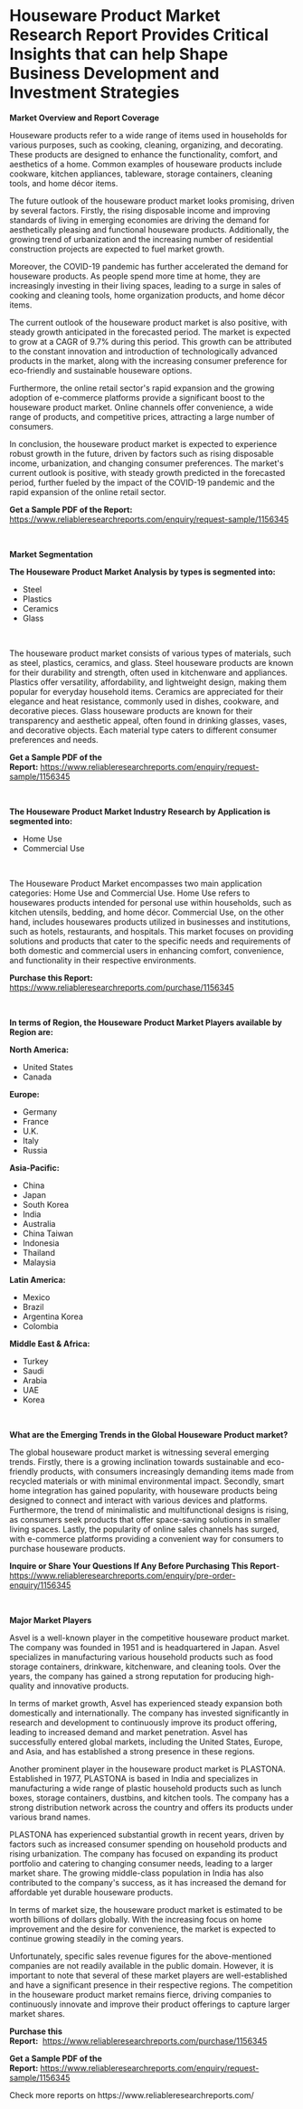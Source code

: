 <p><h1>Houseware Product Market Research Report Provides Critical Insights that can help Shape Business Development and Investment Strategies</h1></p><p><strong>Market Overview and Report Coverage</strong></p>
<p><p>Houseware products refer to a wide range of items used in households for various purposes, such as cooking, cleaning, organizing, and decorating. These products are designed to enhance the functionality, comfort, and aesthetics of a home. Common examples of houseware products include cookware, kitchen appliances, tableware, storage containers, cleaning tools, and home décor items.</p><p>The future outlook of the houseware product market looks promising, driven by several factors. Firstly, the rising disposable income and improving standards of living in emerging economies are driving the demand for aesthetically pleasing and functional houseware products. Additionally, the growing trend of urbanization and the increasing number of residential construction projects are expected to fuel market growth.</p><p>Moreover, the COVID-19 pandemic has further accelerated the demand for houseware products. As people spend more time at home, they are increasingly investing in their living spaces, leading to a surge in sales of cooking and cleaning tools, home organization products, and home décor items.</p><p>The current outlook of the houseware product market is also positive, with steady growth anticipated in the forecasted period. The market is expected to grow at a CAGR of 9.7% during this period. This growth can be attributed to the constant innovation and introduction of technologically advanced products in the market, along with the increasing consumer preference for eco-friendly and sustainable houseware options.</p><p>Furthermore, the online retail sector's rapid expansion and the growing adoption of e-commerce platforms provide a significant boost to the houseware product market. Online channels offer convenience, a wide range of products, and competitive prices, attracting a large number of consumers.</p><p>In conclusion, the houseware product market is expected to experience robust growth in the future, driven by factors such as rising disposable income, urbanization, and changing consumer preferences. The market's current outlook is positive, with steady growth predicted in the forecasted period, further fueled by the impact of the COVID-19 pandemic and the rapid expansion of the online retail sector.</p></p>
<p><strong>Get a Sample PDF of the Report:</strong> <a href="https://www.reliableresearchreports.com/enquiry/request-sample/1156345">https://www.reliableresearchreports.com/enquiry/request-sample/1156345</a></p>
<p>&nbsp;</p>
<p><strong>Market Segmentation</strong></p>
<p><strong>The Houseware Product Market Analysis by types is segmented into:</strong></p>
<p><ul><li>Steel</li><li>Plastics</li><li>Ceramics</li><li>Glass</li></ul></p>
<p>&nbsp;</p>
<p><p>The houseware product market consists of various types of materials, such as steel, plastics, ceramics, and glass. Steel houseware products are known for their durability and strength, often used in kitchenware and appliances. Plastics offer versatility, affordability, and lightweight design, making them popular for everyday household items. Ceramics are appreciated for their elegance and heat resistance, commonly used in dishes, cookware, and decorative pieces. Glass houseware products are known for their transparency and aesthetic appeal, often found in drinking glasses, vases, and decorative objects. Each material type caters to different consumer preferences and needs.</p></p>
<p><strong>Get a Sample PDF of the Report:</strong>&nbsp;<a href="https://www.reliableresearchreports.com/enquiry/request-sample/1156345">https://www.reliableresearchreports.com/enquiry/request-sample/1156345</a></p>
<p>&nbsp;</p>
<p><strong>The Houseware Product Market Industry Research by Application is segmented into:</strong></p>
<p><ul><li>Home Use</li><li>Commercial Use</li></ul></p>
<p>&nbsp;</p>
<p><p>The Houseware Product Market encompasses two main application categories: Home Use and Commercial Use. Home Use refers to housewares products intended for personal use within households, such as kitchen utensils, bedding, and home décor. Commercial Use, on the other hand, includes housewares products utilized in businesses and institutions, such as hotels, restaurants, and hospitals. This market focuses on providing solutions and products that cater to the specific needs and requirements of both domestic and commercial users in enhancing comfort, convenience, and functionality in their respective environments.</p></p>
<p><strong>Purchase this Report:</strong>&nbsp; <a href="https://www.reliableresearchreports.com/purchase/1156345">https://www.reliableresearchreports.com/purchase/1156345</a></p>
<p>&nbsp;</p>
<p><strong>In terms of Region, the Houseware Product Market Players available by Region are:</strong></p>
<p>
    <p> <strong> North America: </strong>
        <ul>
            <li>United States</li>
            <li>Canada</li>
        </ul>
        </p> 
    <p> <strong> Europe: </strong>
        <ul>
            <li>Germany</li>
            <li>France</li>
            <li>U.K.</li>
            <li>Italy</li>
            <li>Russia</li>
        </ul>
        </p> 
    <p> <strong> Asia-Pacific: </strong>
        <ul>
            <li>China</li>
            <li>Japan</li>
            <li>South Korea</li>
            <li>India</li>
            <li>Australia</li>
            <li>China Taiwan</li>
            <li>Indonesia</li>
            <li>Thailand</li>
            <li>Malaysia</li>
        </ul>
        </p> 
    <p> <strong> Latin America: </strong>
        <ul>
            <li>Mexico</li>
            <li>Brazil</li>
            <li>Argentina Korea</li>
            <li>Colombia</li>
        </ul>
        </p> 
    <p> <strong> Middle East & Africa: </strong>
        <ul>
            <li>Turkey</li>
            <li>Saudi</li>
            <li>Arabia</li>
            <li>UAE</li>
            <li>Korea</li>
        </ul>
    </p>
    </p>
<p>&nbsp;</p>
<p><strong>What are the Emerging Trends in the Global Houseware Product market?</strong></p>
<p><p>The global houseware product market is witnessing several emerging trends. Firstly, there is a growing inclination towards sustainable and eco-friendly products, with consumers increasingly demanding items made from recycled materials or with minimal environmental impact. Secondly, smart home integration has gained popularity, with houseware products being designed to connect and interact with various devices and platforms. Furthermore, the trend of minimalistic and multifunctional designs is rising, as consumers seek products that offer space-saving solutions in smaller living spaces. Lastly, the popularity of online sales channels has surged, with e-commerce platforms providing a convenient way for consumers to purchase houseware products.</p></p>
<p><strong>Inquire or Share Your Questions If Any Before Purchasing This Report</strong>- <a href="https://www.reliableresearchreports.com/enquiry/pre-order-enquiry/1156345">https://www.reliableresearchreports.com/enquiry/pre-order-enquiry/1156345</a></p>
<p>&nbsp;</p>
<p><strong>Major Market Players</strong></p>
<p><p>Asvel is a well-known player in the competitive houseware product market. The company was founded in 1951 and is headquartered in Japan. Asvel specializes in manufacturing various household products such as food storage containers, drinkware, kitchenware, and cleaning tools. Over the years, the company has gained a strong reputation for producing high-quality and innovative products.</p><p>In terms of market growth, Asvel has experienced steady expansion both domestically and internationally. The company has invested significantly in research and development to continuously improve its product offering, leading to increased demand and market penetration. Asvel has successfully entered global markets, including the United States, Europe, and Asia, and has established a strong presence in these regions.</p><p>Another prominent player in the houseware product market is PLASTONA. Established in 1977, PLASTONA is based in India and specializes in manufacturing a wide range of plastic household products such as lunch boxes, storage containers, dustbins, and kitchen tools. The company has a strong distribution network across the country and offers its products under various brand names.</p><p>PLASTONA has experienced substantial growth in recent years, driven by factors such as increased consumer spending on household products and rising urbanization. The company has focused on expanding its product portfolio and catering to changing consumer needs, leading to a larger market share. The growing middle-class population in India has also contributed to the company's success, as it has increased the demand for affordable yet durable houseware products.</p><p>In terms of market size, the houseware product market is estimated to be worth billions of dollars globally. With the increasing focus on home improvement and the desire for convenience, the market is expected to continue growing steadily in the coming years.</p><p>Unfortunately, specific sales revenue figures for the above-mentioned companies are not readily available in the public domain. However, it is important to note that several of these market players are well-established and have a significant presence in their respective regions. The competition in the houseware product market remains fierce, driving companies to continuously innovate and improve their product offerings to capture larger market shares.</p></p>
<p><strong>Purchase this Report:</strong>&nbsp;&nbsp;<a href="https://www.reliableresearchreports.com/purchase/1156345">https://www.reliableresearchreports.com/purchase/1156345</a></p>
<p></p>
<p><strong>Get a Sample PDF of the Report:</strong>&nbsp;<a href="https://www.reliableresearchreports.com/enquiry/request-sample/1156345">https://www.reliableresearchreports.com/enquiry/request-sample/1156345</a></p>
<p>Check more reports on https://www.reliableresearchreports.com/</p>